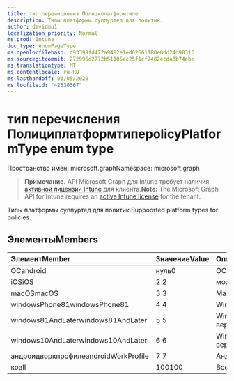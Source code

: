 ```yaml
---
title: тип перечисления Полициплатформтипе
description: Типы платформы суппуртед для политик.
author: davidmu1
localization_priority: Normal
ms.prod: Intune
doc_type: enumPageType
ms.openlocfilehash: d93398fd472a9482e1ed02661180e0dd24d90316
ms.sourcegitcommit: 272996d2772b51105ec25f1cf7482ecda3b74ebe
ms.translationtype: MT
ms.contentlocale: ru-RU
ms.lasthandoff: 03/05/2020
ms.locfileid: "42530567"
---
```

# <a name="policyplatformtype-enum-type"></a><span data-ttu-id="b1f53-103">тип перечисления Полициплатформтипе</span><span class="sxs-lookup"><span data-stu-id="b1f53-103">policyPlatformType enum type</span></span>

<span data-ttu-id="b1f53-104">Пространство имен: microsoft.graph</span><span class="sxs-lookup"><span data-stu-id="b1f53-104">Namespace: microsoft.graph</span></span>

> <span data-ttu-id="b1f53-105">**Примечание.** API Microsoft Graph для Intune требует наличия [активной лицензии Intune](https://go.microsoft.com/fwlink/?linkid=839381) для клиента.</span><span class="sxs-lookup"><span data-stu-id="b1f53-105">**Note:** The Microsoft Graph API for Intune requires an [active Intune license](https://go.microsoft.com/fwlink/?linkid=839381) for the tenant.</span></span>

<span data-ttu-id="b1f53-106">Типы платформы суппуртед для политик.</span><span class="sxs-lookup"><span data-stu-id="b1f53-106">Suppoorted platform types for policies.</span></span>

## <a name="members"></a><span data-ttu-id="b1f53-107">Элементы</span><span class="sxs-lookup"><span data-stu-id="b1f53-107">Members</span></span>
|<span data-ttu-id="b1f53-108">Элемент</span><span class="sxs-lookup"><span data-stu-id="b1f53-108">Member</span></span>|<span data-ttu-id="b1f53-109">Значение</span><span class="sxs-lookup"><span data-stu-id="b1f53-109">Value</span></span>|<span data-ttu-id="b1f53-110">Описание</span><span class="sxs-lookup"><span data-stu-id="b1f53-110">Description</span></span>|
|:---|:---|:---|
|<span data-ttu-id="b1f53-111">ОС</span><span class="sxs-lookup"><span data-stu-id="b1f53-111">android</span></span>|<span data-ttu-id="b1f53-112">нуль</span><span class="sxs-lookup"><span data-stu-id="b1f53-112">0</span></span>|<span data-ttu-id="b1f53-113">ОС.</span><span class="sxs-lookup"><span data-stu-id="b1f53-113">Android.</span></span>|
|<span data-ttu-id="b1f53-114">iOS</span><span class="sxs-lookup"><span data-stu-id="b1f53-114">iOS</span></span>|<span data-ttu-id="b1f53-115">2 </span><span class="sxs-lookup"><span data-stu-id="b1f53-115">2</span></span>|<span data-ttu-id="b1f53-116">модуле.</span><span class="sxs-lookup"><span data-stu-id="b1f53-116">iOS.</span></span>|
|<span data-ttu-id="b1f53-117">macOS</span><span class="sxs-lookup"><span data-stu-id="b1f53-117">macOS</span></span>|<span data-ttu-id="b1f53-118">3 </span><span class="sxs-lookup"><span data-stu-id="b1f53-118">3</span></span>|<span data-ttu-id="b1f53-119">MacOS.</span><span class="sxs-lookup"><span data-stu-id="b1f53-119">MacOS.</span></span>|
|<span data-ttu-id="b1f53-120">windowsPhone81</span><span class="sxs-lookup"><span data-stu-id="b1f53-120">windowsPhone81</span></span>|<span data-ttu-id="b1f53-121">4 </span><span class="sxs-lookup"><span data-stu-id="b1f53-121">4</span></span>|<span data-ttu-id="b1f53-122">WindowsPhone 8,1.</span><span class="sxs-lookup"><span data-stu-id="b1f53-122">WindowsPhone 8.1.</span></span>|
|<span data-ttu-id="b1f53-123">windows81AndLater</span><span class="sxs-lookup"><span data-stu-id="b1f53-123">windows81AndLater</span></span>|<span data-ttu-id="b1f53-124">5 </span><span class="sxs-lookup"><span data-stu-id="b1f53-124">5</span></span>|<span data-ttu-id="b1f53-125">Windows 8,1 и более поздние версии</span><span class="sxs-lookup"><span data-stu-id="b1f53-125">Windows 8.1 and later</span></span>|
|<span data-ttu-id="b1f53-126">windows10AndLater</span><span class="sxs-lookup"><span data-stu-id="b1f53-126">windows10AndLater</span></span>|<span data-ttu-id="b1f53-127">6 </span><span class="sxs-lookup"><span data-stu-id="b1f53-127">6</span></span>|<span data-ttu-id="b1f53-128">Windows 10 и более поздних версий.</span><span class="sxs-lookup"><span data-stu-id="b1f53-128">Windows 10 and later.</span></span>|
|<span data-ttu-id="b1f53-129">андроидворкпрофиле</span><span class="sxs-lookup"><span data-stu-id="b1f53-129">androidWorkProfile</span></span>|<span data-ttu-id="b1f53-130">7 </span><span class="sxs-lookup"><span data-stu-id="b1f53-130">7</span></span>|<span data-ttu-id="b1f53-131">Андроидворкпрофиле.</span><span class="sxs-lookup"><span data-stu-id="b1f53-131">AndroidWorkProfile.</span></span>|
|<span data-ttu-id="b1f53-132">ко</span><span class="sxs-lookup"><span data-stu-id="b1f53-132">all</span></span>|<span data-ttu-id="b1f53-133">100</span><span class="sxs-lookup"><span data-stu-id="b1f53-133">100</span></span>|<span data-ttu-id="b1f53-134">Все платформы.</span><span class="sxs-lookup"><span data-stu-id="b1f53-134">All platforms.</span></span>|




